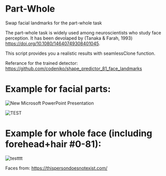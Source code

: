 # Part-Whole
Swap facial landmarks for the part-whole task 

The part-whole task is widely used among neuroscientists who study face perception. It has been devolaped by  (Tanaka & Farah, 1993) https://doi.org/10.1080/14640749308401045.

This script provides you a realistic results with seamlessClone function. 




Referance for the trained detector:
https://github.com/codeniko/shape_predictor_81_face_landmarks




# Example for facial parts:

![New Microsoft PowerPoint Presentation](https://user-images.githubusercontent.com/54986652/113931612-5c890080-97fb-11eb-95c8-a93dadfd8357.jpg)


![TEST](https://user-images.githubusercontent.com/54986652/113931288-f69c7900-97fa-11eb-9fe3-d4fd5f10597d.jpg)


# Example for whole face (including forehead+hair #0-81):

![testttt](https://user-images.githubusercontent.com/54986652/113931830-9d811500-97fb-11eb-9e4a-851d22172b8f.jpg)



Faces from:
https://thispersondoesnotexist.com/
